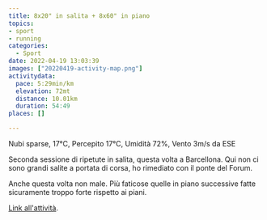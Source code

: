 ```yaml
---
title: 8x20" in salita + 8x60" in piano
topics:
- sport
- running
categories: 
  - Sport
date: 2022-04-19 13:03:39
images: ["20220419-activity-map.png"]
activitydata:
  pace: 5:29min/km
  elevation: 72mt
  distance: 10.01km
  duration: 54:49
places: []

---
```


Nubi sparse, 17°C, Percepito 17°C, Umidità 72%, Vento 3m/s da ESE

<!--more-->

Seconda sessione di ripetute in salita, questa volta a Barcellona. Qui non ci sono grandi salite a portata di corsa, ho rimediato con il ponte del Forum.

Anche questa volta non male. Più faticose quelle in piano successive fatte sicuramente troppo forte rispetto ai piani.

<!-- {{< figure src="20220419-activity-map.png" title="map" >}} -->

<!-- {% strava id:7006641592 embedId:049713373d6389bb32086d37b428e696e804c055 %} -->

[Link all'attività](https://strava.com/activities/7006641592).
